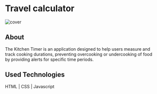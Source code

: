 # Travel calculator

![cover](./assets/img/mockup.png)

## About

The Kitchen Timer is an application designed to help users measure and track cooking durations, preventing overcooking or undercooking of food by providing alerts for specific time periods.

## Used Technologies

HTML | CSS | Javascript

